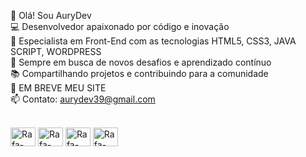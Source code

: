 👋 Olá! Sou AuryDev<br>
💻 Desenvolvedor apaixonado por código e inovação<br>
🌟 Especialista em Front-End com as tecnologias HTML5, CSS3, JAVA SCRIPT, WORDPRESS<br>
🚀 Sempre em busca de novos desafios e aprendizado contínuo<br>
📚 Compartilhando projetos e contribuindo para a comunidade<br>
🔗 EM BREVE MEU SITE<br>
📫 Contato: aurydev39@gmail.com<br><br>

<img align="center" alt="Rafa-Csharp" height="30" width="40" src="https://cdn.jsdelivr.net/gh/devicons/devicon@latest/icons/threedsmax/threedsmax-original.svg">

<img align="center" alt="Rafa-Csharp" height="30" width="40" src="https://cdn.jsdelivr.net/gh/devicons/devicon@latest/icons/threedsmax/threedsmax-original.svg">

<img align="center" alt="Rafa-Csharp" height="30" width="40" src="https://cdn.jsdelivr.net/gh/devicons/devicon@latest/icons/threedsmax/threedsmax-original.svg">

<img align="center" alt="Rafa-Csharp" height="30" width="40" src="https://cdn.jsdelivr.net/gh/devicons/devicon@latest/icons/threedsmax/threedsmax-original.svg">
          
